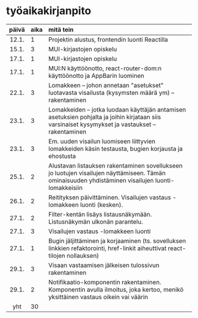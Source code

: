 # työaikakirjanpito

| päivä | aika | mitä tein  |
| :----:|:-----| :-----|
| 12.1. |     1 | Projektin alustus, frontendin luonti Reactilla|
| 15.1. |     3 | MUI-kirjastojen opiskelu|
| 17.1. |     1 | MUI-kirjastojen opiskelu|
| 17.1. |     1 | MUI:N käyttöönotto, react-router-dom:n käyttöönotto ja AppBarin luominen|
| 22.1. |     3 | Lomakkeen  &ndash; johon annetaan "asetukset" luotavasta visailusta (kysymsten määrä ym)  &ndash; rakentaminen |
| 23.1. |     3 | Lomakkeiden &ndash; jotka luodaan käyttäjän antamisen asetuksien pohjalta ja joihin kirjataan siis varsinaiset kysymykset ja vastaukset  &ndash; rakentaminen| 
| 23.1. |     3 | Em. uuden visailun luomiseen liittyvien lomakkeiden käsin testausta, bugien korjausta ja ehostusta |
| 25.1. |     2 | Alustavan listauksen rakentaminen sovellukseen jo luotujen visailujen näyttämiseen. Tämän ominaisuuden yhdistäminen visailujen luonti-lomakkeisiin |
| 26.1. |     2 | Reitityksen päivittäminen. Visailujen vastaus -lomakkeen luonti (kesken). |
| 27.1. |   2 | Filter-kentän lisäys listausnäkymään. Listusnäkymän ulkonän parantelu. |
| 27.1. |   3 | Visailujen vastaus -lomakkeen luonti |
| 27.1. |   1 | Bugin jäljittäminen ja korjaaminen (ts. sovelluksen linkkien refaktorointi, href-linkit aiheuttivat react-tilojen nollauksen) |
| 29.1.  |     3 | Visaan vastaamisen jälkeisen tulossivun rakentaminen |
| 29.1. |     2 | Notifikaatio-komponentin rakentaminen. Komponentin avulla ilmoitus, joka kertoo, menikö yksittäinen vastaus oikein vai väärin|
| yht   |  30  || 
